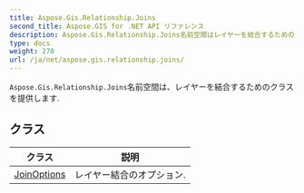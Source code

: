 ```yaml
---
title: Aspose.Gis.Relationship.Joins
second_title: Aspose.GIS for .NET API リファレンス
description: Aspose.Gis.Relationship.Joins名前空間はレイヤーを結合するためのクラスを提供します.
type: docs
weight: 270
url: /ja/net/aspose.gis.relationship.joins/
---
```

`Aspose.Gis.Relationship.Joins`名前空間は、レイヤーを結合するためのクラスを提供します.

## クラス

| クラス | 説明 |
| --- | --- |
| [JoinOptions](./joinoptions/) | レイヤー結合のオプション. |


